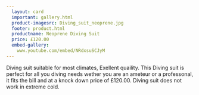 ```yaml
---
  layout: card
  important: gallery.html
  product-imagesrc: Diving_suit_neoprene.jpg
  footer: product.html
  productname: Neoprene Diving Suit
  price: £120.00
  embed-gallery:
    www.youtube.com/embed/NRdxsuSCJyM
---
```

Diving suit suitable for most climates, Exellent quaility.
This Diving suit is perfect for all you diving needs wether you are an ameteur
or a professonal, it fits the bill and at a knock down price of £120.00.
Diving suit does not work in extreme cold.
